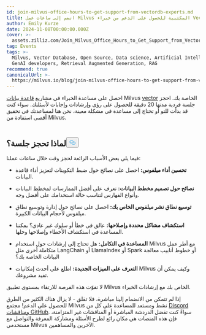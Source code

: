 ```yaml
---
id: join-milvus-office-hours-to-get-support-from-vectordb-experts.md
title: انضم إلى ساعات عمل Milvus المكتبية للحصول على الدعم من خبراء Vector DB!
author: Emily Kurze
date: 2024-11-08T00:00:00.000Z
cover: >-
  assets.zilliz.com/Join_Milvus_Office_Hours_to_Get_Support_from_Vector_DB_Experts_1_64f88f0607.png
tag: Events
tags: >-
  Milvus, Vector Database, Open Source, Data science, Artificial Intelligence,
  GenAI developers, Retrieval Augmented Generation, RAG
recommend: true
canonicalUrl: >-
  https://milvus.io/blog/join-milvus-office-hours-to-get-support-from-vectordb-experts.md
---
```

<p>احصل على مساعدة الخبراء في مشاريع <a href="https://zilliz.com/learn/what-is-vector-database">قاعدة بيانات</a> Milvus <a href="https://zilliz.com/learn/what-is-vector-database">vector</a> الخاصة بك. احجز جلسة فردية مدتها 20 دقيقة للحصول على رؤى وإرشادات وإجابات لأسئلتك. سواء كنت قد بدأت للتو أو تحتاج إلى مساعدة في مشكلة معينة، نحن هنا لمساعدتك في تحقيق أقصى استفادة من Milvus.</p>
<p><a href="https://meetings.hubspot.com/chloe-williams1/milvus-office-hours">
  <span class="img-wrapper">
    <img translate="no" src="https://assets.zilliz.com/milvus_office_hours_09848e076b.png" alt="" class="doc-image" id="" />
    <span></span>
  </span>
</a></p>
<h2 id="Why-Book-a-Session" class="common-anchor-header">لماذا تحجز جلسة؟<button data-href="#Why-Book-a-Session" class="anchor-icon" translate="no">
      <svg translate="no"
        aria-hidden="true"
        focusable="false"
        height="20"
        version="1.1"
        viewBox="0 0 16 16"
        width="16"
      >
        <path
          fill="#0092E4"
          fill-rule="evenodd"
          d="M4 9h1v1H4c-1.5 0-3-1.69-3-3.5S2.55 3 4 3h4c1.45 0 3 1.69 3 3.5 0 1.41-.91 2.72-2 3.25V8.59c.58-.45 1-1.27 1-2.09C10 5.22 8.98 4 8 4H4c-.98 0-2 1.22-2 2.5S3 9 4 9zm9-3h-1v1h1c1 0 2 1.22 2 2.5S13.98 12 13 12H9c-.98 0-2-1.22-2-2.5 0-.83.42-1.64 1-2.09V6.25c-1.09.53-2 1.84-2 3.25C6 11.31 7.55 13 9 13h4c1.45 0 3-1.69 3-3.5S14.5 6 13 6z"
        ></path>
      </svg>
    </button></h2><p>فيما يلي بعض الأسباب الرائعة لحجز وقت خلال ساعات عملنا:</p>
<ul>
<li><p><strong>تحسين أداء ميلفوس:</strong> احصل على نصائح حول ضبط التكوينات لتعزيز أداء قاعدة البيانات.</p></li>
<li><p><strong>نصائح حول تصميم مخطط البيانات:</strong> تعرف على أفضل الممارسات لمخطط البيانات وأنواع الفهارس لتناسب حالة استخدامك على أفضل وجه.</p></li>
<li><p><strong>توسيع نطاق نشر ميلفوس الخاص بك:</strong> احصل على نصائح حول إدارة وتوسيع نطاق ميلفوس لأحجام البيانات الكبيرة.</p></li>
<li><p><strong>استكشاف مشاكل محددة وإصلاحها:</strong> عالق في خطأ أو سلوك غير عادي؟ يمكننا المساعدة في استكشاف الأخطاء وإصلاحها وحلها.</p></li>
<li><p><strong>المساعدة في التكامل:</strong> هل تحتاج إلى إرشادات حول استخدام Milvus مع أطر عمل متكاملة أخرى مثل LangChain أو LlamaIndex أو Spark أو خطوط أنابيب معالجة البيانات الخاصة بك؟</p></li>
<li><p><strong>التعرف على الميزات الجديدة:</strong> اطلع على أحدث إمكانيات Milvus وكيف يمكن أن تفيد مشروعك.</p></li>
</ul>
<p>لا تفوّت هذه الفرصة للارتقاء بمستوى تطبيق Milvus الخاص بك مع إرشادات الخبراء.</p>
<p>إذا لم تتمكن من الانضمام إلينا مباشرة، فلا تقلق - لا يزال هناك الكثير من الطرق للحصول على الدعم! مجتمع Milvus نشط ومستعد للمساعدة على كل من <a href="https://discord.com/invite/8uyFbECzPX">Discord</a><a href="https://github.com/search?q=milvus&amp;type=discussions"> ومناقشات GitHub</a>. سواءً كنت تفضل الدردشة المباشرة أو المناقشات غير المتزامنة، فإن هذه المنصات هي مكان رائع لطرح الأسئلة ومشاركة المعرفة والتواصل مع مستخدمي Milvus الآخرين والمساهمين.</p>
